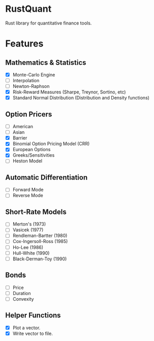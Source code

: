 
# RustQuant

Rust library for quantitative finance tools.

# Features

## Mathematics & Statistics

+ [x] Monte-Carlo Engine 
+ [ ] Interpolation
+ [ ] Newton-Raphson
+ [x] Risk-Reward Measures (Sharpe, Treynor, Sortino, etc)
+ [x] Standard Normal Distribution (Distribution and Density functions)

## Option Pricers

+ [ ] American
+ [ ] Asian
+ [x] Barrier
+ [x] Binomial Option Pricing Model (CRR)
+ [x] European Options
+ [x] Greeks/Sensitivities
+ [ ] Heston Model 

## Automatic Differentiation

+ [ ] Forward Mode 
+ [ ] Reverse Mode

## Short-Rate Models

+ [ ] Merton's (1973)
+ [ ] Vasicek (1977)
+ [ ] Rendleman-Bartter (1980)
+ [ ] Cox-Ingersoll-Ross (1985)
+ [ ] Ho-Lee (1986)
+ [ ] Hull-White (1990)
+ [ ] Black-Derman-Toy (1990)

## Bonds

+ [ ] Price
+ [ ] Duration
+ [ ] Convexity

## Helper Functions

+ [x] Plot a vector.
+ [x] Write vector to file.
